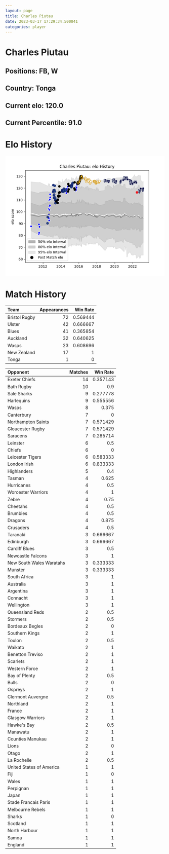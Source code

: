 ```yaml
---  
layout: page  
title: Charles Piutau  
date: 2023-03-17 17:29:34.500041  
categories: player  
---
```

# Charles Piutau

## Positions: FB, W

## Country: Tonga

## Current elo: 120.0

## Current Percentile: 91.0

# Elo History


![elo history](history_CharlesPiutau.png)
# Match History


| Team          |   Appearances |   Win Rate |
|:--------------|--------------:|-----------:|
| Bristol Rugby |            72 |   0.569444 |
| Ulster        |            42 |   0.666667 |
| Blues         |            41 |   0.365854 |
| Auckland      |            32 |   0.640625 |
| Wasps         |            23 |   0.608696 |
| New Zealand   |            17 |   1        |
| Tonga         |             1 |   0        |

| Opponent                 |   Matches |   Win Rate |
|:-------------------------|----------:|-----------:|
| Exeter Chiefs            |        14 |   0.357143 |
| Bath Rugby               |        10 |   0.9      |
| Sale Sharks              |         9 |   0.277778 |
| Harlequins               |         9 |   0.555556 |
| Wasps                    |         8 |   0.375    |
| Canterbury               |         7 |   0        |
| Northampton Saints       |         7 |   0.571429 |
| Gloucester Rugby         |         7 |   0.571429 |
| Saracens                 |         7 |   0.285714 |
| Leinster                 |         6 |   0.5      |
| Chiefs                   |         6 |   0        |
| Leicester Tigers         |         6 |   0.583333 |
| London Irish             |         6 |   0.833333 |
| Highlanders              |         5 |   0.4      |
| Tasman                   |         4 |   0.625    |
| Hurricanes               |         4 |   0.5      |
| Worcester Warriors       |         4 |   1        |
| Zebre                    |         4 |   0.75     |
| Cheetahs                 |         4 |   0.5      |
| Brumbies                 |         4 |   0.5      |
| Dragons                  |         4 |   0.875    |
| Crusaders                |         4 |   0.5      |
| Taranaki                 |         3 |   0.666667 |
| Edinburgh                |         3 |   0.666667 |
| Cardiff Blues            |         3 |   0.5      |
| Newcastle Falcons        |         3 |   1        |
| New South Wales Waratahs |         3 |   0.333333 |
| Munster                  |         3 |   0.333333 |
| South Africa             |         3 |   1        |
| Australia                |         3 |   1        |
| Argentina                |         3 |   1        |
| Connacht                 |         3 |   1        |
| Wellington               |         3 |   1        |
| Queensland Reds          |         2 |   0.5      |
| Stormers                 |         2 |   0.5      |
| Bordeaux Begles          |         2 |   0        |
| Southern Kings           |         2 |   1        |
| Toulon                   |         2 |   0.5      |
| Waikato                  |         2 |   1        |
| Benetton Treviso         |         2 |   1        |
| Scarlets                 |         2 |   1        |
| Western Force            |         2 |   1        |
| Bay of Plenty            |         2 |   0.5      |
| Bulls                    |         2 |   0        |
| Ospreys                  |         2 |   1        |
| Clermont Auvergne        |         2 |   0.5      |
| Northland                |         2 |   1        |
| France                   |         2 |   1        |
| Glasgow Warriors         |         2 |   1        |
| Hawke's Bay              |         2 |   0.5      |
| Manawatu                 |         2 |   1        |
| Counties Manukau         |         2 |   1        |
| Lions                    |         2 |   0        |
| Otago                    |         2 |   1        |
| La Rochelle              |         2 |   0.5      |
| United States of America |         1 |   1        |
| Fiji                     |         1 |   0        |
| Wales                    |         1 |   1        |
| Perpignan                |         1 |   1        |
| Japan                    |         1 |   1        |
| Stade Francais Paris     |         1 |   1        |
| Melbourne Rebels         |         1 |   1        |
| Sharks                   |         1 |   0        |
| Scotland                 |         1 |   1        |
| North Harbour            |         1 |   1        |
| Samoa                    |         1 |   1        |
| England                  |         1 |   1        |